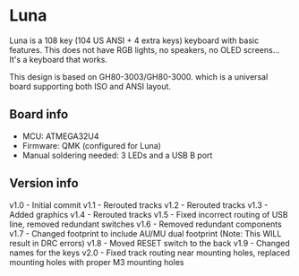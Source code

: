 # Luna
Luna is a 108 key (104 US ANSI + 4 extra keys) keyboard with basic features. This does not have RGB lights, no speakers, no OLED screens... It's a keyboard that works.

This design is based on GH80-3003/GH80-3000. which is a universal board supporting both ISO and ANSI layout.

## Board info
- MCU: ATMEGA32U4
- Firmware: QMK (configured for Luna)
- Manual soldering needed: 3 LEDs and a USB B port

## Version info

v1.0 - Initial commit
v1.1 - Rerouted tracks
v1.2 - Rerouted tracks
v1.3 - Added graphics
v1.4 - Rerouted tracks
v1.5 - Fixed incorrect routing of USB line, removed redundant switches
v1.6 - Removed redundant components
v1.7 - Changed footprint to include AU/MU dual footprint (Note: This WILL result in DRC errors)
v1.8 - Moved RESET switch to the back
v1.9 - Changed names for the keys
v2.0 - Fixed track routing near mounting holes, replaced mounting holes with proper M3 mounting holes
